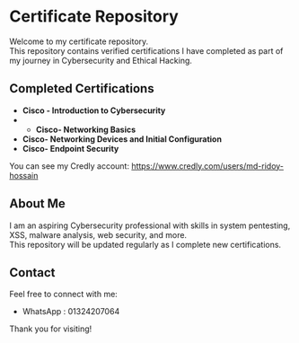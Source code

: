 # Certificate Repository

Welcome to my certificate repository.  
This repository contains verified certifications I have completed as part of my journey in Cybersecurity and Ethical Hacking.

## Completed Certifications

- **Cisco - Introduction to Cybersecurity**
- - **Cisco- Networking Basics**
- **Cisco- Networking Devices and Initial Configuration**
- **Cisco- Endpoint Security**

You can see my Credly account: https://www.credly.com/users/md-ridoy-hossain

## About Me

I am an aspiring Cybersecurity professional with skills in system pentesting, XSS, malware analysis, web security, and more.  
This repository will be updated regularly as I complete new certifications.

## Contact

Feel free to connect with me:  
- WhatsApp : 01324207064

Thank you for visiting!
